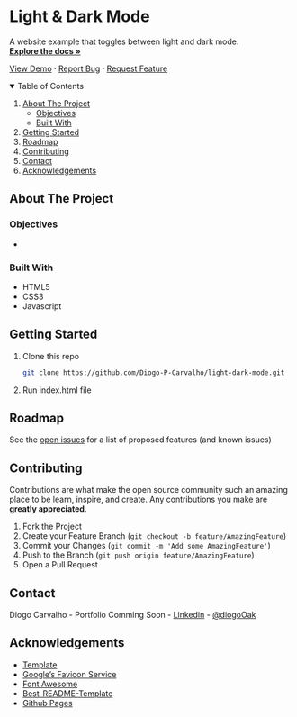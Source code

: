# Light & Dark Mode

A website example that toggles between light and dark mode.
<br>
<a href="https://github.com/Diogo-P-Carvalho/light-dark-mode/blob/main/README.md"><strong>Explore the docs »</strong></a>

<a href="https://diogo-p-carvalho.github.io/light-dark-mode/">View Demo</a>
·
<a href="https://github.com/Diogo-P-Carvalho/light-dark-mode/issues">Report Bug</a>
·
<a href="https://github.com/Diogo-P-Carvalho/light-dark-mode/issues">Request Feature</a>

<!-- TABLE OF CONTENTS -->
<details open="open">
  <summary>Table of Contents</summary>
  <ol>
    <li>
      <a href="#about-the-project">About The Project</a>
      <ul>
        <li><a href="#objectives">Objectives</a></li>
        <li><a href="#built-with">Built With</a></li>
      </ul>
    </li>    
    <li>
      <a href="#getting-started">Getting Started</a>      
    </li>
    <li><a href="#roadmap">Roadmap</a></li>
    <li><a href="#contributing">Contributing</a></li>
    <li><a href="#contact">Contact</a></li>
    <li><a href="#acknowledgements">Acknowledgements</a></li>
  </ol>
</details>

<!-- ABOUT THE PROJECT -->

## About The Project

### Objectives

-

### Built With

-   HTML5
-   CSS3
-   Javascript

<!-- GETTING STARTED -->

## Getting Started

1. Clone this repo
    ```sh
    git clone https://github.com/Diogo-P-Carvalho/light-dark-mode.git
    ```
2. Run index.html file

<!-- ROADMAP -->

## Roadmap

See the [open issues](https://github.com/Diogo-P-Carvalho/light-dark-mode/issues) for a list of proposed features (and known issues)

<!-- CONTRIBUTING -->

## Contributing

Contributions are what make the open source community such an amazing place to be learn, inspire, and create. Any contributions you make are **greatly appreciated**.

1. Fork the Project
2. Create your Feature Branch (`git checkout -b feature/AmazingFeature`)
3. Commit your Changes (`git commit -m 'Add some AmazingFeature'`)
4. Push to the Branch (`git push origin feature/AmazingFeature`)
5. Open a Pull Request

<!--CONTACT -->

## Contact

Diogo Carvalho - Portfolio Comming Soon - [Linkedin](www.linkedin.com/in/diogo-carvalho-83a96a14a) - [@diogoOak](https://twitter.com/diogoOak)

<!-- ACKNOWLEDGMENTS -->

## Acknowledgements

-   [Template](https://github.com/Diogo-P-Carvalho/template)
-   [Google’s Favicon Service](https://www.google.com/s2/favicons?domain=zerotomastery.io)
-   [Font Awesome](https://fontawesome.com)
-   [Best-README-Template](https://github.com/othneildrew/Best-README-Template)
-   [Github Pages](https://pages.github.com/)
